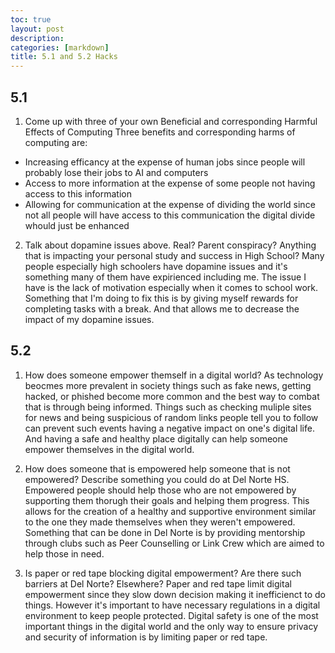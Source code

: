 ```yaml
---
toc: true
layout: post
description:
categories: [markdown]
title: 5.1 and 5.2 Hacks
---
```


## 5.1
1. Come up with three of your own Beneficial and corresponding Harmful Effects of Computing
Three benefits and corresponding harms of computing are:
- Increasing efficancy at the expense of human jobs since people will probably lose their jobs to AI and computers
- Access to more information at the expense of some people not having access to this information
- Allowing for communication at the expense of dividing the world since not all people will have access to this communication the digital divide whould just be enhanced

2. Talk about dopamine issues above. Real? Parent conspiracy? Anything that is impacting your personal study and success in High School?
Many people especially high schoolers have dopamine issues and it's something many of them have expirienced including me. The issue I have is the lack of motivation especially when it comes to school work. Something that I'm doing to fix this is by giving myself rewards for completing tasks with a break. And that allows me to decrease the impact of my dopamine issues.

## 5.2
1. How does someone empower themself in a digital world?
As technology beocmes more prevalent in society things such as fake news, getting hacked, or phished become more common and the best way to combat that is through being informed. Things such as checking muliple sites for news and being suspicious of random links people tell you to follow can prevent such events having a negative impact on one's digital life. And having a safe and healthy place digitally can help someone empower themselves in the digital world.

2. How does someone that is empowered help someone that is not empowered? Describe something you could do at Del Norte HS.
Empowered people should help those who are not empowered by supporting them thorugh their goals and helping them progress. This allows for the creation of a healthy and supportive environment similar to the one they made themselves when they weren't empowered. Something that can be done in Del Norte is by providing mentorship through clubs such as Peer Counselling or Link Crew which are aimed to help those in need.

3. Is paper or red tape blocking digital empowerment? Are there such barriers at Del Norte? Elsewhere?
Paper and red tape limit digital empowerment since they slow down decision making it inefficienct to do things. However it's important to have necessary regulations in a digital environment to keep people protected. Digital safety is one of the most important things in the digital world and the only way to ensure privacy and security of information is by limiting paper or red tape.